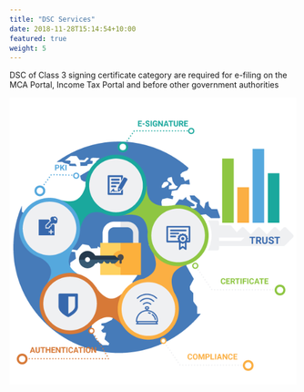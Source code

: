 ```yaml
---
title: "DSC Services"
date: 2018-11-28T15:14:54+10:00
featured: true
weight: 5
---
```

DSC of Class 3 signing certificate category are required for e-filing on the MCA Portal, Income Tax Portal and before other government authorities


![Accounting Services](/images/dsc_service.png)

